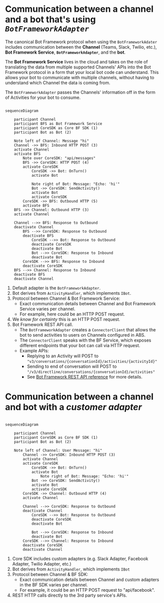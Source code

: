 # Communication between a channel and a bot that's using *`BotFrameworkAdapter`*

The canonical Bot Framework protocol when using the `BotFrameworkAdater` includes communication between the **Channel** (Teams, Slack, Twilio, etc.), **Bot Framework Service**, **`BotFrameworkAdapter`**, and the **bot**.

The **Bot Framework Service** lives in the cloud and takes on the role of translating the data from multiple supported Channels' APIs into the Bot Framework protocol in a form that your local bot code can understand. This allows your bot to communicate with multiple channels, without having to understand which Channel the data is coming from.

The `BotFrameworkAdapter` passes the Channels' information off in the form of Activities for your bot to consume. 

```mermaid

sequenceDiagram

    participant Channel
    participant BFS as Bot Framework Service
    participant CoreSDK as Core BF SDK (1)
    participant Bot as Bot (2)

    Note left of Channel: Message "hi"
    Channel ->> BFS: Inbound HTTP POST (3)
    activate Channel
    activate BFS
        Note over CoreSDK: "api/messages"
        BFS ->> CoreSDK: HTTP POST (4)
        activate CoreSDK
            CoreSDK ->> Bot: OnTurn()
            activate Bot
            
            Note right of Bot: Message: "Echo: 'hi'"
            Bot ->> CoreSDK: SendActivity()
            activate Bot
            activate CoreSDK
        CoreSDK ->> BFS: Outbound HTTP (5)
        activate BFS
    BFS ->> Channel: Outbound HTTP (3)
    activate Channel
    
    Channel -->> BFS: Response to Outbound
    deactivate Channel
        BFS -->> CoreSDK: Response to Outbound
        deactivate BFS
            CoreSDK -->> Bot: Response to Outbound
            deactivate CoreSDK
            deactivate Bot
            Bot -->> CoreSDK: Response to Inbound
            deactivate Bot
        CoreSDK -->> BFS: Response to Inbound
        deactivate CoreSDK
    BFS -->> Channel: Response to Inbound
    deactivate BFS
    deactivate Channel
```
1. Default adapter is the `BotFrameworkAdapter`.
2. Bot derives from `ActivityHandler`, which implements `IBot`.
3. Protocol between Channel & Bot Framework Service:
    * Exact communication details between Channel and Bot Framework Service varies per channel.
    * For example, here could be an HTTP POST request.
4. We *know for certainty* this is an HTTP POST request. 
5. Bot Framework REST API call.
    * The `BotFrameworkAdapter` creates a `ConnectorClient` that allows the bot to send activities to users on Channels configured in ABS.
    * The `ConnectorClient` speaks with the BF Service, which exposes different endpoints that your bot can call via HTTP request. 
    * Example APIs:
        * Replying to an Activity will POST to `"v3/conversations/{conversationId}/activities/{activityId}"`
        * Sending to end of conversation will POST to `"/v3/directline/conversations/{conversationId}/activities"`
        * See [Bot Framework REST API reference](https://docs.microsoft.com/en-us/azure/bot-service/rest-api/bot-framework-rest-connector-api-reference?view=azure-bot-service-4.0) for more details.


# Communication between a channel and bot with a *customer adapter*
```mermaid

sequenceDiagram

    participant Channel
    participant CoreSDK as Core BF SDK (1)
    participant Bot as Bot (2)

    Note left of Channel: User Message: "hi"
        Channel ->> CoreSDK: Inbound HTTP POST (3)
        activate Channel
        activate CoreSDK
            CoreSDK ->> Bot: OnTurn()
            activate Bot
                Note right of Bot: Message: "Echo: 'hi'"
            Bot ->> CoreSDK: SendActivity()
            activate Bot
            activate CoreSDK
        CoreSDK ->> Channel: Outbound HTTP (4)
        activate Channel
            
        Channel -->> CoreSDK: Response to Outbound
        deactivate Channel
            CoreSDK -->> Bot: Response to Outbound
            deactivate CoreSDK
            deactivate Bot

            Bot -->> CoreSDK: Response to Inbound
            deactivate Bot
        CoreSDK -->> Channel: Response to Inbound
        deactivate CoreSDK
        deactivate Channel
```

1. Core SDK includes custom adapters (e.g. Slack Adapter, Facebook Adapter, Twilio Adapter, etc.)
2. Bot derives from `ActivityHandler`, which implements `IBot`
3. Protocol between Channel & BF SDK:
    * Exact communication details between Channel and custom adapters in the BF SDK varies per channel.
    * For example, it could be an HTTP POST request to "api/facebook".
4. REST HTTP calls directly to the 3rd party service's APIs.